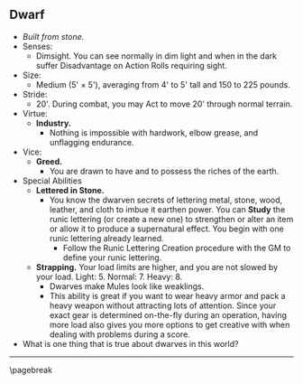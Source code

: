 ## Dwarf

* *Built from stone.*
* Senses:
    * Dimsight. You can see normally in dim light and when in the dark suffer Disadvantage on Action Rolls requiring sight.
* Size:
    * Medium (5' × 5'), averaging from 4' to 5' tall and 150 to 225 pounds.
* Stride:
    * 20'. During combat, you may Act to move 20' through normal terrain.
* Virtue:
    * **Industry.**
        * Nothing is impossible with hardwork, elbow grease, and unflagging endurance.
* Vice:
    * **Greed.**
        * You are drawn to have and to possess the riches of the earth.
* Special Abilities
    * **Lettered in Stone.**
        * You know the dwarven secrets of lettering metal, stone, wood, leather, and cloth to imbue it earthen power. You can **Study** the runic lettering (or create a new one) to strengthen or alter an item or allow it to produce a supernatural effect. You begin with one runic lettering already learned.
            * Follow the Runic Lettering Creation procedure with the GM to define your runic lettering.
    * **Strapping.** Your load limits are higher, and you are not slowed by your load. Light: 5. Normal: 7. Heavy: 8.
        * Dwarves make Mules look like weaklings.
        * This ability is great if you want to wear heavy armor and pack a heavy weapon without attracting lots of attention. Since your exact gear is determined on-the-fly during an operation, having more load also gives you more options to get creative with when dealing with problems during a score.
* What is one thing that is true about dwarves in this world?

* * * * * * * * * * * * * * * * * * * * * * * * * * * * * * * * * * * * * * * *

\pagebreak
